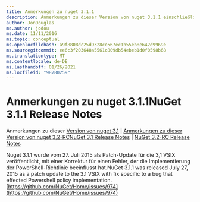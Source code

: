 ```yaml
---
title: Anmerkungen zu nuget 3.1.1
description: Anmerkungen zu dieser Version von nuget 3.1.1 einschließlich bekannter Probleme, Fehlerbehebungen, hinzugefügter Features und dcrs.
author: JonDouglas
ms.author: jodou
ms.date: 11/11/2016
ms.topic: conceptual
ms.openlocfilehash: a9f8808dc25d9328ce567ec1b55eb8e642d9969e
ms.sourcegitcommit: ee6c3f203648a5561c809db54ebeb1d0f0598b68
ms.translationtype: MT
ms.contentlocale: de-DE
ms.lasthandoff: 01/26/2021
ms.locfileid: "98780259"
---
```

# <a name="nuget-311-release-notes"></a><span data-ttu-id="e48ad-103">Anmerkungen zu nuget 3.1.1</span><span class="sxs-lookup"><span data-stu-id="e48ad-103">NuGet 3.1.1 Release Notes</span></span>

<span data-ttu-id="e48ad-104">Anmerkungen zu dieser [Version von nuget 3,1](../release-notes/nuget-3.1.md)  |  [Anmerkungen zu dieser Version von nuget 3,2-RC](../release-notes/nuget-3.2-RC.md)</span><span class="sxs-lookup"><span data-stu-id="e48ad-104">[NuGet 3.1 Release Notes](../release-notes/nuget-3.1.md) | [NuGet 3.2-RC Release Notes](../release-notes/nuget-3.2-RC.md)</span></span>

<span data-ttu-id="e48ad-105">Nuget 3.1.1 wurde vom 27. Juli 2015 als Patch-Update für die 3,1 VSIX veröffentlicht, mit einer Korrektur für einen Fehler, der die Implementierung der PowerShell-Richtlinie beeinflusst hat.</span><span class="sxs-lookup"><span data-stu-id="e48ad-105">NuGet 3.1.1 was released July 27, 2015 as a patch update to the 3.1 VSIX with fix specific to a bug that effected Powershell policy implementation.</span></span>
[https://github.com/NuGet/Home/issues/974](https://github.com/NuGet/Home/issues/974)